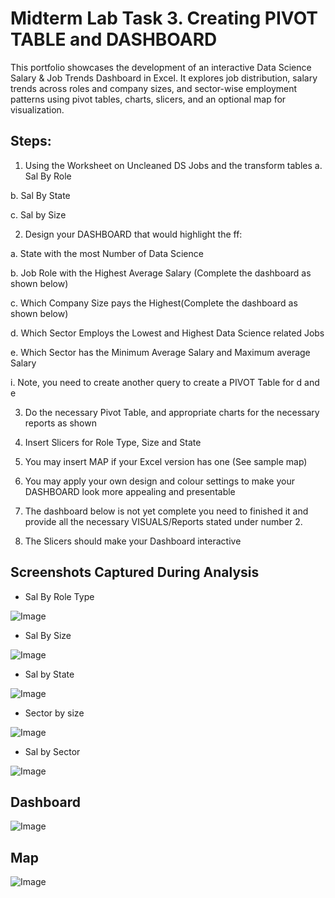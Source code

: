 # Midterm Lab Task 3. Creating PIVOT TABLE and DASHBOARD
This portfolio showcases the development of an interactive Data Science Salary & Job Trends Dashboard in Excel. It explores job distribution, salary trends across roles and company sizes, and sector-wise employment patterns using pivot tables, charts, slicers, and an optional map for visualization.

## Steps:
1. Using the Worksheet on Uncleaned DS Jobs and the transform tables
a. Sal By Role

b. Sal By State

c. Sal by Size

2. Design your DASHBOARD that would highlight the ff:
   
a. State with the most Number of Data Science

b. Job Role with the Highest Average Salary (Complete the dashboard as shown below)

c. Which Company Size pays the Highest(Complete the dashboard as shown below)

d. Which Sector Employs the Lowest and Highest Data Science related Jobs

e. Which Sector has the Minimum Average Salary and Maximum average Salary

i. Note, you need to create another query to create a PIVOT Table for d and e

3. Do the necessary Pivot Table, and appropriate charts for the necessary reports as shown
   
4. Insert Slicers for Role Type, Size and State
   
5. You may insert MAP if your Excel version has one (See sample map)
    
6. You may apply your own design and colour settings to make your DASHBOARD look more
appealing and presentable

7. The dashboard below is not yet complete you need to finished it and provide all the necessary
VISUALS/Reports stated under number 2.

8. The Slicers should make your Dashboard interactive

## Screenshots Captured During Analysis
- Sal By Role Type
  
![Image](https://github.com/user-attachments/assets/2cc76d55-c635-4193-8693-c683fc40a43b)

- Sal By Size
  
![Image](https://github.com/user-attachments/assets/49cc4bb5-1e2a-476d-92cf-b9aba80f9e72)

- Sal by State
  
![Image](https://github.com/user-attachments/assets/6a8b61e7-322d-4d0f-b037-1b715fd1d54b)

- Sector by size
  
![Image](https://github.com/user-attachments/assets/26b49ad1-4022-486e-b498-8fc6ea936692)

- Sal by Sector
  
![Image](https://github.com/user-attachments/assets/0d14cf54-cbfd-4bb2-95d9-0a9207ae3445)

## Dashboard
![Image](https://github.com/user-attachments/assets/8fe7146b-c624-4872-9f69-906f55231fb4)
## Map
![Image](https://github.com/user-attachments/assets/bb59bc00-5920-4b86-863d-89204c4fb0af)
